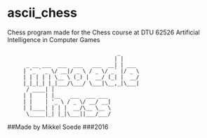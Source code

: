 # ascii_chess
Chess program made for the Chess course at DTU 62526 Artificial Intelligence in Computer Games


                                       _      
                                      | |     
          _ __ ___  ___  ___   ___  __| | ___ 
         | '_ ` _ \/ __|/ _ \ / _ \/ _` |/ _ \
         | | | | | \__ \ (_) |  __/ (_| |  __/
         |_|_|_| |_|___/\___/ \___|\__,_|\___|
          / ____| |                           
         | |    | |__   ___  ___ ___          
         | |    | '_ \ / _ \/ __/ __|         
         | |____| | | |  __/\__ \__ \         
          \_____|_| |_|\___||___/___/   

##Made by Mikkel Soede
###2016
